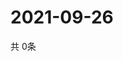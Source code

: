 # 2021-09-26
  共 0条

  <!-- BEGIN -->
  <!-- 最后更新时间Sun Sep 26 2021 18:03:31 GMT+0000 (Coordinated Universal Time) -->
  
  <!-- END -->
  
  